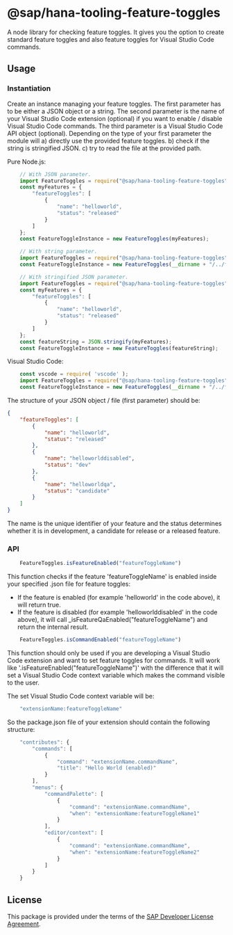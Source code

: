 # @sap/hana-tooling-feature-toggles
A node library for checking feature toggles. It gives you the option to create standard feature toggles and also feature toggles for Visual Studio Code commands.

## Usage

### Instantiation

Create an instance managing your feature toggles. The first parameter has to be either a JSON object or a string. The second parameter is the name of your Visual Studio Code extension (optional) if you want to enable / disable Visual Studio Code commands. The third parameter is a Visual Studio Code API object (optional).
Depending on the type of your first parameter the module will
a) directly use the provided feature toggles.
b) check if the string is stringified JSON.
c) try to read the file at the provided path.

Pure Node.js:

```javascript
    // With JSON parameter.
    import FeatureToggles = require("@sap/hana-tooling-feature-toggles");
    const myFeatures = {
        "featureToggles": [
            {
                "name": "helloworld",
                "status": "released"
            }
        ]
    };
    const FeatureToggleInstance = new FeatureToggles(myFeatures);
```
```javascript
    // With string parameter.
    import FeatureToggles = require("@sap/hana-tooling-feature-toggles");
    const FeatureToggleInstance = new FeatureToggles(__dirname + "/../features.json");
```
```javascript
    // With stringified JSON parameter.
    import FeatureToggles = require("@sap/hana-tooling-feature-toggles");
    const myFeatures = {
        "featureToggles": [
            {
                "name": "helloworld",
                "status": "released"
            }
        ]
    };
    const featureString = JSON.stringify(myFeatures);
    const FeatureToggleInstance = new FeatureToggles(featureString);
```


Visual Studio Code:

```javascript
    const vscode = require( 'vscode' );
    import FeatureToggles = require("@sap/hana-tooling-feature-toggles");
    const FeatureToggleInstance = new FeatureToggles(__dirname + "/../features.json", "featuretoggletest", vscode);
```

The structure of your JSON object / file (first parameter) should be:

```json
{
    "featureToggles": [
        {
            "name": "helloworld",
            "status": "released"
        },
        {
            "name": "helloworlddisabled",
            "status": "dev"
        },
        {
            "name": "helloworldqa",
            "status": "candidate"
        }
    ]
}
```

The name is the unique identifier of your feature and the status determines whether it is in development, a candidate for release or a released feature.

### API

```javascript
    FeatureToggles.isFeatureEnabled("featureToggleName")
```

This function checks if the feature 'featureToggleName' is enabled inside your specified .json file for feature toggles:
- If the feature is enabled (for example 'helloworld' in the code above), it will return true.
- If the feature is disabled (for example 'helloworlddisabled' in the code above), it will call _isFeatureQaEnabled("featureToggleName") and return the internal result.

```javascript
    FeatureToggles.isCommandEnabled("featureToggleName")
```

This function should only be used if you are developing a Visual Studio Code extension and want to set feature toggles for commands. It will work like '.isFeatureEnabled("featureToggleName")' with the difference that it will set a Visual Studio Code context variable which makes the command visible to the user.

The set Visual Studio Code context variable will be:
```javascript
    "extensionName:featureToggleName"
```

So the package.json file of your extension should contain the following structure:

```javascript
	"contributes": {
		"commands": [
			{
				"command": "extensionName.commandName",
				"title": "Hello World (enabled)"
			}
		],
		"menus": {
			"commandPalette": [
				{
					"command": "extensionName.commandName",
					"when": "extensionName:featureToggleName1"
                }
            ],
            "editor/context": [
                {
					"command": "extensionName.commandName",
					"when": "extensionName:featureToggleName2"
				}
            ]
        }
    }
```

## License
This package is provided under the terms of the [SAP Developer License Agreement](https://tools.hana.ondemand.com/developer-license-3_1.txt).